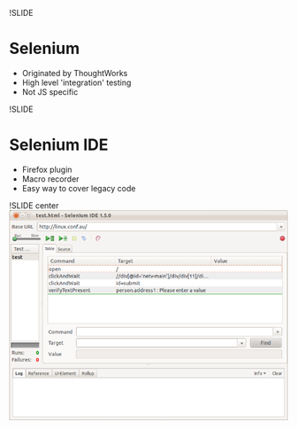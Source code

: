 !SLIDE
# Selenium
* Originated by ThoughtWorks
* High level 'integration' testing
* Not JS specific

!SLIDE
# Selenium IDE
* Firefox plugin
* Macro recorder
* Easy way to cover legacy code

!SLIDE center
![Selenium IDE Screenshot](ide.png)
